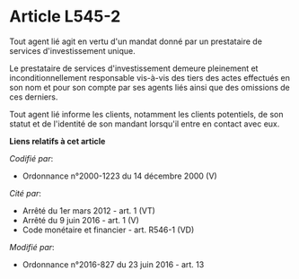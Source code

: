 # Article L545-2

Tout agent lié agit en vertu d'un mandat donné par un prestataire de services d'investissement unique.

Le prestataire de services d'investissement demeure pleinement et inconditionnellement responsable vis-à-vis des tiers des
actes effectués en son nom et pour son compte par ses agents liés ainsi que des omissions de ces derniers.

Tout agent lié informe les clients, notamment les clients potentiels,  de son statut et de l'identité de son mandant
lorsqu'il entre en contact avec eux.

**Liens relatifs à cet article**

_Codifié par_:

  - Ordonnance n°2000-1223 du 14 décembre 2000 (V)

_Cité par_:

  - Arrêté du 1er mars 2012 - art. 1 (VT)
  - Arrêté du 9 juin 2016 - art. 1 (V)
  - Code monétaire et financier - art. R546-1 (VD)

_Modifié par_:

  - Ordonnance n°2016-827 du 23 juin 2016 - art. 13
